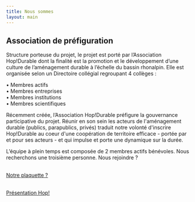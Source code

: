 ```yaml
---
title: Nous sommes
layout: main
---
```


## Association de préfiguration  

Structure porteuse du projet, le projet est porté par l’Association Hop!Durable dont la finalité est la promotion et le développement d’une culture de l’aménagement durable à l’échelle du bassin rhonalpin. Elle est organisée selon un Directoire collégial regroupant 4 collèges :

• Membres actifs  
• Membres entreprises  
• Membres institutions  
• Membres scientifiques  

Récemment créée, l’Association Hop!Durable préfigure la gouvernance participative du projet. Réunir en son sein les acteurs de l'aménagement durable (publics, parapublics, privés) traduit notre volonté d'inscrire Hop!Durable au coeur d'une coopération de territoire efficace - portée par et pour ses acteurs - et qui impulse et porte une dynamique sur la durée.  

L’équipe à plein temps est composée de 2 membres actifs bénévoles.
Nous recherchons une troisième personne. Nous rejoindre ?  

<p class="center">
<br>
  <a href="nous-sommes.html" class="button">Notre plaquette ?</a>
</p>

 <br>
  <a href="assets/pdf/hop_amenagement_durable_web_7.pdf" class="button">Présentation Hop!</a>  
  <div class="bottom">  
    
  </div>
</section>

